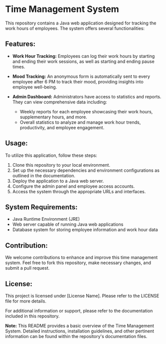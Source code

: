 # Time Management System

This repository contains a Java web application designed for tracking the work hours of employees. The system offers several functionalities:

## Features:

- **Work Hour Tracking:** Employees can log their work hours by starting and ending their work sessions, as well as starting and ending pause times.

- **Mood Tracking:** An anonymous form is automatically sent to every employee after 6 PM to track their mood, providing insights into employee well-being.

- **Admin Dashboard:** Administrators have access to statistics and reports. They can view comprehensive data including:
    - Weekly reports for each employee showcasing their work hours, supplementary hours, and more.
    - Overall statistics to analyze and manage work hour trends, productivity, and employee engagement.

## Usage:

To utilize this application, follow these steps:
1. Clone this repository to your local environment.
2. Set up the necessary dependencies and environment configurations as outlined in the documentation.
3. Deploy the application to a Java web server.
4. Configure the admin panel and employee access accounts.
5. Access the system through the appropriate URLs and interfaces.

## System Requirements:

- Java Runtime Environment (JRE)
- Web server capable of running Java web applications
- Database system for storing employee information and work hour data

## Contribution:

We welcome contributions to enhance and improve this time management system. Feel free to fork this repository, make necessary changes, and submit a pull request.

## License:

This project is licensed under [License Name]. Please refer to the LICENSE file for more details.

For additional information or support, please refer to the documentation included in this repository.

**Note:** This README provides a basic overview of the Time Management System. Detailed instructions, installation guidelines, and other pertinent information can be found within the repository's documentation files.
